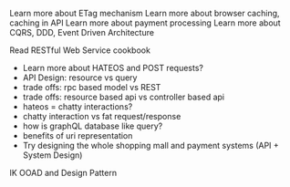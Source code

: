 Learn more about ETag mechanism
Learn more about browser caching, caching in API
Learn more about payment processing
Learn more about CQRS, DDD, Event Driven Architecture

Read RESTful Web Service cookbook
- Learn more about HATEOS and POST requests?
- API Design: resource vs query
- trade offs: rpc based model vs REST
- trade offs: resource based api vs controller based api
- hateos = chatty interactions?
- chatty interaction vs fat request/response
- how is graphQL database like query?
- benefits of uri representation
- Try designing the whole shopping mall and payment systems (API + System Design)

IK OOAD and Design Pattern

